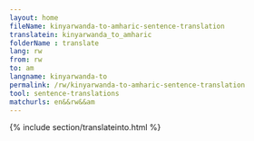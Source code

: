 ```yaml
---
layout: home
fileName: kinyarwanda-to-amharic-sentence-translation
translatein: kinyarwanda_to_amharic
folderName : translate
lang: rw
from: rw
to: am
langname: kinyarwanda-to
permalink: /rw/kinyarwanda-to-amharic-sentence-translation
tool: sentence-translations
matchurls: en&&rw&&am
---
```

{% include section/translateinto.html %}
